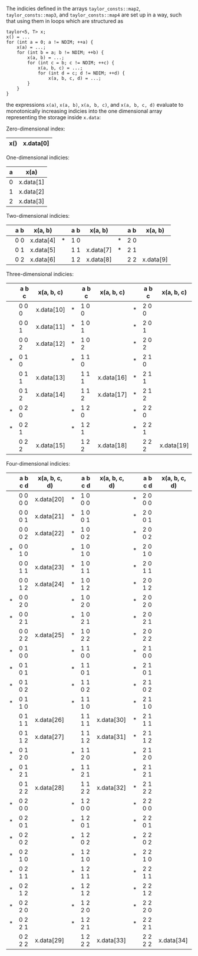  
 The indicies defined in the arrays `taylor_consts::map2`, `taylor_consts::map3`,
 and `taylor_consts::map4` are set up in a way, such that using them in loops
 which are structured as

    taylor<5, T> x;
    x() = ...
    for (int a = 0; a != NDIM; ++a) {
        x(a) = ...;
        for (int b = a; b != NDIM; ++b) {
            x(a, b) = ...;
            for (int c = b; c != NDIM; ++c) {
                x(a, b, c) = ...;
                for (int d = c; d != NDIM; ++d) {
                    x(a, b, c, d) = ...;
            }
        }
    }

 the expressions `x(a)`, `x(a, b)`, `x(a, b, c)`, and `x(a, b, c, d)` evaluate to monotonically increasing indicies into the one dimensional array representing
 the storage inside `x.data`:

 Zero-dimensional index:

| x() | x.data[0] |
| --- | --------- |

 One-dimensional indicies:

| a |   x(a)    |
|---| --------- |
| 0 | x.data[1] |
| 1 | x.data[2] |
| 2 | x.data[3] |

Two-dimensional indicies:

|   | a b | x(a, b)   |   | a b | x(a, b)   |   | a b | x(a, b)   |
|---|-----|-----------|---|-----|-----------|---|-----|-----------|
|   | 0 0 | x.data[4] | * | 1 0 |           | * | 2 0 |           |
|   | 0 1 | x.data[5] |   | 1 1 | x.data[7] | * | 2 1 |           |
|   | 0 2 | x.data[6] |   | 1 2 | x.data[8] |   | 2 2 | x.data[9] |
 
Three-dimensional indicies:
 
|   | a b c | x(a, b, c) |   | a b c | x(a, b, c) |   | a b c | x(a, b, c) |
|---|-------|------------|---|-------|------------|---|-------|------------|
|   | 0 0 0 | x.data[10] | * | 1 0 0 |            | * | 2 0 0 |            |
|   | 0 0 1 | x.data[11] | * | 1 0 1 |            | * | 2 0 1 |            |
|   | 0 0 2 | x.data[12] | * | 1 0 2 |            | * | 2 0 2 |            |
| * | 0 1 0 |            | * | 1 1 0 |            | * | 2 1 0 |            |
|   | 0 1 1 | x.data[13] |   | 1 1 1 | x.data[16] | * | 2 1 1 |            |
|   | 0 1 2 | x.data[14] |   | 1 1 2 | x.data[17] | * | 2 1 2 |            |
| * | 0 2 0 |            | * | 1 2 0 |            | * | 2 2 0 |            |
| * | 0 2 1 |            | * | 1 2 1 |            | * | 2 2 1 |            |
|   | 0 2 2 | x.data[15] |   | 1 2 2 | x.data[18] |   | 2 2 2 | x.data[19] |
 
 Four-dimensional indicies:
 
|   | a b c d | x(a, b, c, d) |   | a b c d | x(a, b, c, d) |   | a b c d | x(a, b, c, d) |
|---|---------|---------------|---| --------|---------------|---|---------|---------------|
|   | 0 0 0 0 |  x.data[20]   | * | 1 0 0 0 |               | * | 2 0 0 0 |               |
|   | 0 0 0 1 |  x.data[21]   | * | 1 0 0 1 |               | * | 2 0 0 1 |               |
|   | 0 0 0 2 |  x.data[22]   | * | 1 0 0 2 |               | * | 2 0 0 2 |               |
| * | 0 0 1 0 |               | * | 1 0 1 0 |               | * | 2 0 1 0 |               |
|   | 0 0 1 1 |  x.data[23]   | * | 1 0 1 1 |               | * | 2 0 1 1 |               |
|   | 0 0 1 2 |  x.data[24]   | * | 1 0 1 2 |               | * | 2 0 1 2 |               |
| * | 0 0 2 0 |               | * | 1 0 2 0 |               | * | 2 0 2 0 |               |
| * | 0 0 2 1 |               | * | 1 0 2 1 |               | * | 2 0 2 1 |               |
|   | 0 0 2 2 |  x.data[25]   | * | 1 0 2 2 |               | * | 2 0 2 2 |               |
| * | 0 1 0 0 |               | * | 1 1 0 0 |               | * | 2 1 0 0 |               |
| * | 0 1 0 1 |               | * | 1 1 0 1 |               | * | 2 1 0 1 |               |
| * | 0 1 0 2 |               | * | 1 1 0 2 |               | * | 2 1 0 2 |               |
| * | 0 1 1 0 |               | * | 1 1 1 0 |               | * | 2 1 1 0 |               |
|   | 0 1 1 1 |  x.data[26]   |   | 1 1 1 1 |   x.data[30]  | * | 2 1 1 1 |               |
|   | 0 1 1 2 |  x.data[27]   |   | 1 1 1 2 |   x.data[31]  | * | 2 1 1 2 |               |
| * | 0 1 2 0 |               | * | 1 1 2 0 |               | * | 2 1 2 0 |               |
| * | 0 1 2 1 |               | * | 1 1 2 1 |               | * | 2 1 2 1 |               |
|   | 0 1 2 2 |  x.data[28]   |   | 1 1 2 2 |   x.data[32]  | * | 2 1 2 2 |               |
| * | 0 2 0 0 |               | * | 1 2 0 0 |               | * | 2 2 0 0 |               |
| * | 0 2 0 1 |               | * | 1 2 0 1 |               | * | 2 2 0 1 |               |
| * | 0 2 0 2 |               | * | 1 2 0 2 |               | * | 2 2 0 2 |               |
| * | 0 2 1 0 |               | * | 1 2 1 0 |               | * | 2 2 1 0 |               |
| * | 0 2 1 1 |               | * | 1 2 1 1 |               | * | 2 2 1 1 |               |
| * | 0 2 1 2 |               | * | 1 2 1 2 |               | * | 2 2 1 2 |               |
| * | 0 2 2 0 |               | * | 1 2 2 0 |               | * | 2 2 2 0 |               |
| * | 0 2 2 1 |               | * | 1 2 2 1 |               | * | 2 2 2 1 |               |
|   | 0 2 2 2 | x.data[29]    |   | 1 2 2 2 |   x.data[33]  |   | 2 2 2 2 |   x.data[34]  |


